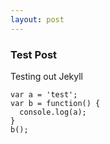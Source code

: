 ```yaml
---
layout: post
---
```

### Test Post ##

Testing out Jekyll

    var a = 'test';
    var b = function() {
      console.log(a);
    }
    b();
